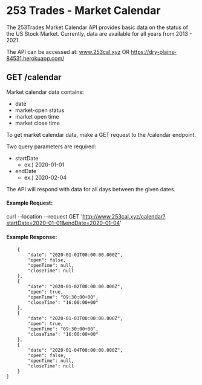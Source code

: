 # 253 Trades - Market Calendar 

The 253Trades Market Calendar API provides basic data on the status of the US Stock Market. Currently, data are available for all years from 2013 - 2021.

The API can be accessed at: www.253cal.xyz OR https://dry-plains-84531.herokuapp.com/

## GET /calendar 

Market calendar data contains: 
- date
- market-open status 
- market open time 
- market close time 


To get market calendar data, make a GET request to the /calendar endpoint. 

Two query parameters are required:
- startDate 
    - ex.) 2020-01-01 
- endDate
    - ex.) 2020-02-04

The API will respond with data for all days between the given dates. 


#### Example Request:

curl --location --request GET 'http://www.253cal.xyz/calendar?startDate=2020-01-01&endDate=2020-01-04'

#### Example Response: 
```[
    {
        "date": "2020-01-01T00:00:00.000Z",
        "open": false,
        "openTime": null,
        "closeTime": null
    },
    {
        "date": "2020-01-02T00:00:00.000Z",
        "open": true,
        "openTime": "09:30:00+00",
        "closeTime": "16:00:00+00"
    },
    {
        "date": "2020-01-03T00:00:00.000Z",
        "open": true,
        "openTime": "09:30:00+00",
        "closeTime": "16:00:00+00"
    },
    {
        "date": "2020-01-04T00:00:00.000Z",
        "open": false,
        "openTime": null,
        "closeTime": null
    }
]
```
